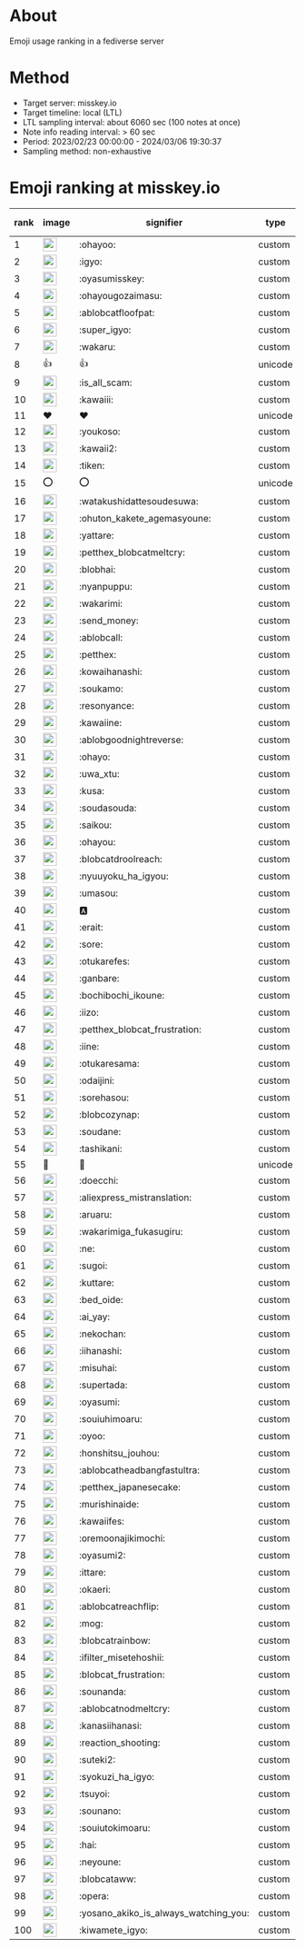 # About
Emoji usage ranking in a fediverse server

# Method
- Target server: misskey.io
- Target timeline: local (LTL)
- LTL sampling interval: about 6060 sec (100 notes at once)
- Note info reading interval: > 60 sec
- Period: 2023/02/23 00:00:00 - 2024/03/06 19:30:37 
- Sampling method: non-exhaustive

# Emoji ranking at misskey.io

|rank|image|signifier|type|frequency score|
|----|----|----|----|----|
|1|<img height="24" src="https://misskey.io/emoji/ohayoo.webp">|:ohayoo:|custom|167882|
|2|<img height="24" src="https://misskey.io/emoji/igyo.webp">|:igyo:|custom|114014|
|3|<img height="24" src="https://misskey.io/emoji/oyasumisskey.webp">|:oyasumisskey:|custom|72928|
|4|<img height="24" src="https://misskey.io/emoji/ohayougozaimasu.webp">|:ohayougozaimasu:|custom|41256|
|5|<img height="24" src="https://misskey.io/emoji/ablobcatfloofpat.webp">|:ablobcatfloofpat:|custom|33289|
|6|<img height="24" src="https://misskey.io/emoji/super_igyo.webp">|:super_igyo:|custom|32087|
|7|<img height="24" src="https://misskey.io/emoji/wakaru.webp">|:wakaru:|custom|29034|
|8|👍|👍|unicode|24495|
|9|<img height="24" src="https://misskey.io/emoji/is_all_scam.webp">|:is_all_scam:|custom|23445|
|10|<img height="24" src="https://misskey.io/emoji/kawaiii.webp">|:kawaiii:|custom|21881|
|11|❤|❤|unicode|20078|
|12|<img height="24" src="https://misskey.io/emoji/youkoso.webp">|:youkoso:|custom|19605|
|13|<img height="24" src="https://misskey.io/emoji/kawaii2.webp">|:kawaii2:|custom|18830|
|14|<img height="24" src="https://misskey.io/emoji/tiken.webp">|:tiken:|custom|17055|
|15|⭕|⭕|unicode|16412|
|16|<img height="24" src="https://misskey.io/emoji/watakushidattesoudesuwa.webp">|:watakushidattesoudesuwa:|custom|16207|
|17|<img height="24" src="https://misskey.io/emoji/ohuton_kakete_agemasyoune.webp">|:ohuton_kakete_agemasyoune:|custom|16096|
|18|<img height="24" src="https://misskey.io/emoji/yattare.webp">|:yattare:|custom|15750|
|19|<img height="24" src="https://misskey.io/emoji/petthex_blobcatmeltcry.webp">|:petthex_blobcatmeltcry:|custom|15721|
|20|<img height="24" src="https://misskey.io/emoji/blobhai.webp">|:blobhai:|custom|15105|
|21|<img height="24" src="https://misskey.io/emoji/nyanpuppu.webp">|:nyanpuppu:|custom|14290|
|22|<img height="24" src="https://misskey.io/emoji/wakarimi.webp">|:wakarimi:|custom|14237|
|23|<img height="24" src="https://misskey.io/emoji/send_money.webp">|:send_money:|custom|13212|
|24|<img height="24" src="https://misskey.io/emoji/ablobcall.webp">|:ablobcall:|custom|13023|
|25|<img height="24" src="https://misskey.io/emoji/petthex.webp">|:petthex:|custom|12514|
|26|<img height="24" src="https://misskey.io/emoji/kowaihanashi.webp">|:kowaihanashi:|custom|12473|
|27|<img height="24" src="https://misskey.io/emoji/soukamo.webp">|:soukamo:|custom|11261|
|28|<img height="24" src="https://misskey.io/emoji/resonyance.webp">|:resonyance:|custom|11219|
|29|<img height="24" src="https://misskey.io/emoji/kawaiine.webp">|:kawaiine:|custom|11200|
|30|<img height="24" src="https://misskey.io/emoji/ablobgoodnightreverse.webp">|:ablobgoodnightreverse:|custom|10742|
|31|<img height="24" src="https://misskey.io/emoji/ohayo.webp">|:ohayo:|custom|10649|
|32|<img height="24" src="https://misskey.io/emoji/uwa_xtu.webp">|:uwa_xtu:|custom|10140|
|33|<img height="24" src="https://misskey.io/emoji/kusa.webp">|:kusa:|custom|9866|
|34|<img height="24" src="https://misskey.io/emoji/soudasouda.webp">|:soudasouda:|custom|9834|
|35|<img height="24" src="https://misskey.io/emoji/saikou.webp">|:saikou:|custom|9377|
|36|<img height="24" src="https://misskey.io/emoji/ohayou.webp">|:ohayou:|custom|9095|
|37|<img height="24" src="https://misskey.io/emoji/blobcatdroolreach.webp">|:blobcatdroolreach:|custom|8471|
|38|<img height="24" src="https://misskey.io/emoji/nyuuyoku_ha_igyou.webp">|:nyuuyoku_ha_igyou:|custom|8284|
|39|<img height="24" src="https://misskey.io/emoji/umasou.webp">|:umasou:|custom|7912|
|40|<img height="24" src="https://misskey.io/emoji/a.webp">|:a:|custom|7840|
|41|<img height="24" src="https://misskey.io/emoji/erait.webp">|:erait:|custom|7583|
|42|<img height="24" src="https://misskey.io/emoji/sore.webp">|:sore:|custom|7391|
|43|<img height="24" src="https://misskey.io/emoji/otukarefes.webp">|:otukarefes:|custom|7232|
|44|<img height="24" src="https://misskey.io/emoji/ganbare.webp">|:ganbare:|custom|7148|
|45|<img height="24" src="https://misskey.io/emoji/bochibochi_ikoune.webp">|:bochibochi_ikoune:|custom|7042|
|46|<img height="24" src="https://misskey.io/emoji/iizo.webp">|:iizo:|custom|7032|
|47|<img height="24" src="https://misskey.io/emoji/petthex_blobcat_frustration.webp">|:petthex_blobcat_frustration:|custom|6936|
|48|<img height="24" src="https://misskey.io/emoji/iine.webp">|:iine:|custom|6927|
|49|<img height="24" src="https://misskey.io/emoji/otukaresama.webp">|:otukaresama:|custom|6752|
|50|<img height="24" src="https://misskey.io/emoji/odaijini.webp">|:odaijini:|custom|6484|
|51|<img height="24" src="https://misskey.io/emoji/sorehasou.webp">|:sorehasou:|custom|6411|
|52|<img height="24" src="https://misskey.io/emoji/blobcozynap.webp">|:blobcozynap:|custom|6067|
|53|<img height="24" src="https://misskey.io/emoji/soudane.webp">|:soudane:|custom|5927|
|54|<img height="24" src="https://misskey.io/emoji/tashikani.webp">|:tashikani:|custom|5908|
|55|🎉|🎉|unicode|5564|
|56|<img height="24" src="https://misskey.io/emoji/doecchi.webp">|:doecchi:|custom|5527|
|57|<img height="24" src="https://misskey.io/emoji/aliexpress_mistranslation.webp">|:aliexpress_mistranslation:|custom|5460|
|58|<img height="24" src="https://misskey.io/emoji/aruaru.webp">|:aruaru:|custom|5453|
|59|<img height="24" src="https://misskey.io/emoji/wakarimiga_fukasugiru.webp">|:wakarimiga_fukasugiru:|custom|5387|
|60|<img height="24" src="https://misskey.io/emoji/ne.webp">|:ne:|custom|5380|
|61|<img height="24" src="https://misskey.io/emoji/sugoi.webp">|:sugoi:|custom|5234|
|62|<img height="24" src="https://misskey.io/emoji/kuttare.webp">|:kuttare:|custom|5205|
|63|<img height="24" src="https://misskey.io/emoji/bed_oide.webp">|:bed_oide:|custom|5116|
|64|<img height="24" src="https://misskey.io/emoji/ai_yay.webp">|:ai_yay:|custom|5074|
|65|<img height="24" src="https://misskey.io/emoji/nekochan.webp">|:nekochan:|custom|4927|
|66|<img height="24" src="https://misskey.io/emoji/iihanashi.webp">|:iihanashi:|custom|4889|
|67|<img height="24" src="https://misskey.io/emoji/misuhai.webp">|:misuhai:|custom|4862|
|68|<img height="24" src="https://misskey.io/emoji/supertada.webp">|:supertada:|custom|4830|
|69|<img height="24" src="https://misskey.io/emoji/oyasumi.webp">|:oyasumi:|custom|4796|
|70|<img height="24" src="https://misskey.io/emoji/souiuhimoaru.webp">|:souiuhimoaru:|custom|4725|
|71|<img height="24" src="https://misskey.io/emoji/oyoo.webp">|:oyoo:|custom|4687|
|72|<img height="24" src="https://misskey.io/emoji/honshitsu_jouhou.webp">|:honshitsu_jouhou:|custom|4648|
|73|<img height="24" src="https://misskey.io/emoji/ablobcatheadbangfastultra.webp">|:ablobcatheadbangfastultra:|custom|4630|
|74|<img height="24" src="https://misskey.io/emoji/petthex_japanesecake.webp">|:petthex_japanesecake:|custom|4552|
|75|<img height="24" src="https://misskey.io/emoji/murishinaide.webp">|:murishinaide:|custom|4510|
|76|<img height="24" src="https://misskey.io/emoji/kawaiifes.webp">|:kawaiifes:|custom|4405|
|77|<img height="24" src="https://misskey.io/emoji/oremoonajikimochi.webp">|:oremoonajikimochi:|custom|4217|
|78|<img height="24" src="https://misskey.io/emoji/oyasumi2.webp">|:oyasumi2:|custom|4151|
|79|<img height="24" src="https://misskey.io/emoji/ittare.webp">|:ittare:|custom|4058|
|80|<img height="24" src="https://misskey.io/emoji/okaeri.webp">|:okaeri:|custom|4014|
|81|<img height="24" src="https://misskey.io/emoji/ablobcatreachflip.webp">|:ablobcatreachflip:|custom|3949|
|82|<img height="24" src="https://misskey.io/emoji/mog.webp">|:mog:|custom|3906|
|83|<img height="24" src="https://misskey.io/emoji/blobcatrainbow.webp">|:blobcatrainbow:|custom|3874|
|84|<img height="24" src="https://misskey.io/emoji/ifilter_misetehoshii.webp">|:ifilter_misetehoshii:|custom|3804|
|85|<img height="24" src="https://misskey.io/emoji/blobcat_frustration.webp">|:blobcat_frustration:|custom|3774|
|86|<img height="24" src="https://misskey.io/emoji/sounanda.webp">|:sounanda:|custom|3717|
|87|<img height="24" src="https://misskey.io/emoji/ablobcatnodmeltcry.webp">|:ablobcatnodmeltcry:|custom|3708|
|88|<img height="24" src="https://misskey.io/emoji/kanasiihanasi.webp">|:kanasiihanasi:|custom|3598|
|89|<img height="24" src="https://misskey.io/emoji/reaction_shooting.webp">|:reaction_shooting:|custom|3572|
|90|<img height="24" src="https://misskey.io/emoji/suteki2.webp">|:suteki2:|custom|3548|
|91|<img height="24" src="https://misskey.io/emoji/syokuzi_ha_igyo.webp">|:syokuzi_ha_igyo:|custom|3526|
|92|<img height="24" src="https://misskey.io/emoji/tsuyoi.webp">|:tsuyoi:|custom|3452|
|93|<img height="24" src="https://misskey.io/emoji/sounano.webp">|:sounano:|custom|3426|
|94|<img height="24" src="https://misskey.io/emoji/souiutokimoaru.webp">|:souiutokimoaru:|custom|3384|
|95|<img height="24" src="https://misskey.io/emoji/hai.webp">|:hai:|custom|3379|
|96|<img height="24" src="https://misskey.io/emoji/neyoune.webp">|:neyoune:|custom|3344|
|97|<img height="24" src="https://misskey.io/emoji/blobcataww.webp">|:blobcataww:|custom|3257|
|98|<img height="24" src="https://misskey.io/emoji/opera.webp">|:opera:|custom|3229|
|99|<img height="24" src="https://misskey.io/emoji/yosano_akiko_is_always_watching_you.webp">|:yosano_akiko_is_always_watching_you:|custom|3194|
|100|<img height="24" src="https://misskey.io/emoji/kiwamete_igyo.webp">|:kiwamete_igyo:|custom|3102|
